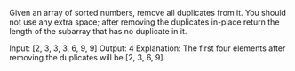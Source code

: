 Given an array of sorted numbers, remove all duplicates from it. You should not use any extra space; after removing the duplicates in-place return the length of the subarray that has no duplicate in it.

Input: [2, 3, 3, 3, 6, 9, 9]
Output: 4
Explanation: The first four elements after removing the duplicates will be [2, 3, 6, 9].
